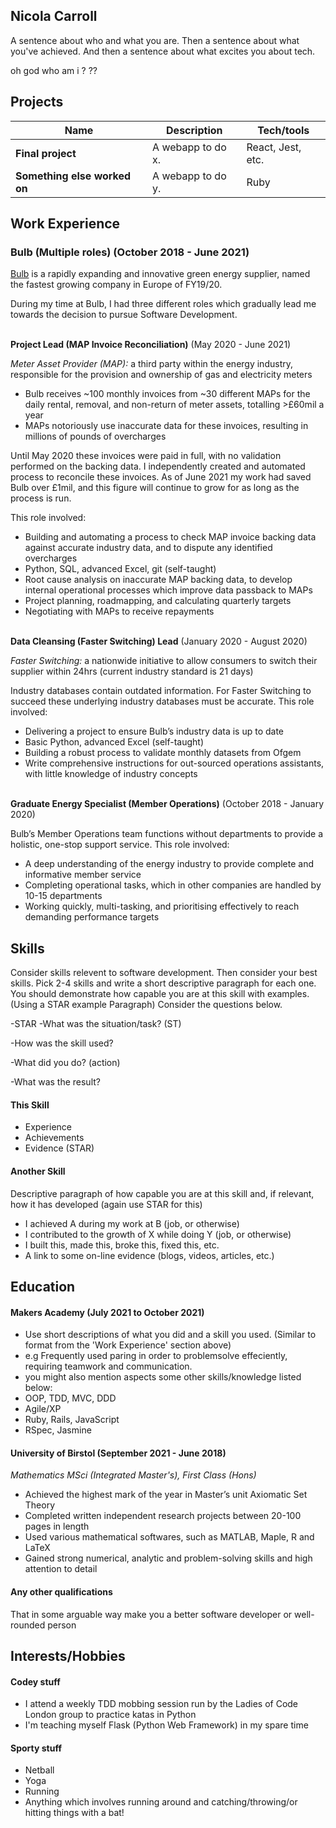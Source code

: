 ## Nicola Carroll

A sentence about who and what you are. Then a sentence about what you've achieved. And then a sentence about what excites you about tech.


oh god who am i  ? ??

## Projects

| Name                         | Description       | Tech/tools        |
| ---------------------------- | ----------------- | ----------------- |
| **Final project**            | A webapp to do x. | React, Jest, etc. |
| **Something else worked on** | A webapp to do y. | Ruby              |

## Work Experience

### Bulb (Multiple roles) (October 2018 - June 2021)

[Bulb](https://bulb.co.uk/mission/) is a rapidly expanding and innovative green energy supplier, named the fastest growing company in Europe of FY19/20.

During my time at Bulb, I had three different roles which gradually lead me towards the decision to pursue Software Development.

\
**Project Lead (MAP Invoice Reconciliation)** (May 2020 - June 2021)

_Meter Asset Provider (MAP):_ a third party within the energy industry, responsible for the provision and ownership of gas and electricity meters 

- Bulb receives ~100 monthly invoices from ~30 different MAPs for the daily rental, removal, and non-return of meter assets, totalling >£60mil a year
- MAPs notoriously use inaccurate data for these invoices, resulting in millions of pounds of overcharges

Until May 2020 these invoices were paid in full, with no validation performed on the backing data. I independently created and automated process to reconcile these invoices. As of June 2021 my work had saved Bulb over £1mil, and this figure will continue to grow for as long as the process is run.

This role involved:

- Building and automating a process to check MAP invoice backing data against accurate industry data, and to dispute any identified overcharges
- Python, SQL, advanced Excel, git (self-taught)
- Root cause analysis on inaccurate MAP backing data, to develop internal operational processes which improve data passback to MAPs
- Project planning, roadmapping, and calculating quarterly targets
- Negotiating with MAPs to receive repayments

\
**Data Cleansing (Faster Switching) Lead** (January 2020 - August 2020)  

_Faster Switching:_ a nationwide initiative to allow consumers to switch their supplier within 24hrs (current industry standard is 21 days)

Industry databases contain outdated information. For Faster Switching to succeed these underlying industry databases must be accurate. This role involved:

- Delivering a project to ensure Bulb’s industry data is up to date
- Basic Python, advanced Excel (self-taught)
- Building a robust process to validate monthly datasets from Ofgem
- Write comprehensive instructions for out-sourced operations assistants, with little knowledge of industry concepts

\
**Graduate Energy Specialist (Member Operations)** (October 2018 - January 2020)

Bulb’s Member Operations team functions without departments to provide a holistic, one-stop support service. This role involved:

- A deep understanding of the energy industry to provide complete and informative member service
- Completing operational tasks, which in other companies are handled by 10-15 departments
- Working quickly, multi-tasking, and prioritising effectively to reach demanding performance targets


## Skills

Consider skills relevent to software development. Then consider your best skills. Pick 2-4 skills and write a short descriptive paragraph for each one. You should demonstrate how capable you are at this skill with examples.
(Using a STAR example Paragraph) Consider the questions below.

-STAR
-What was the situation/task? (ST)

-How was the skill used?

-What did you do? (action)

-What was the result?


#### This Skill

- Experience
- Achievements
- Evidence (STAR)

#### Another Skill

Descriptive paragraph of how capable you are at this skill and, if relevant, how it has developed (again use STAR for this)

- I achieved A during my work at B (job, or otherwise)
- I contributed to the growth of X while doing Y (job, or otherwise)
- I built this, made this, broke this, fixed this, etc.
- A link to some on-line evidence (blogs, videos, articles, etc.)

## Education

#### Makers Academy (July 2021 to October 2021)
- Use short descriptions of what you did and a skill you used. (Similar to format from the 'Work Experience' section above)
- e.g Frequently used paring in order to problemsolve effeciently, requiring teamwork and communication.
- you might also mention aspects some other skills/knowledge listed below: 
- OOP, TDD, MVC, DDD
- Agile/XP
- Ruby, Rails, JavaScript
- RSpec, Jasmine

#### University of Birstol (September 2021 - June 2018)
_Mathematics MSci (Integrated Master's), First Class (Hons)_

- Achieved the highest mark of the year in Master’s unit Axiomatic Set Theory
- Completed written independent research projects between 20-100 pages in length
- Used various mathematical softwares, such as MATLAB, Maple, R and LaTeX
- Gained strong numerical, analytic and problem-solving skills and high attention to detail

#### Any other qualifications

That in some arguable way make you a better software developer or well-rounded person

## Interests/Hobbies

#### Codey stuff
- I attend a weekly TDD mobbing session run by the Ladies of Code London group to practice katas in Python
- I'm teaching myself Flask (Python Web Framework) in my spare time

#### Sporty stuff
- Netball
- Yoga
- Running
- Anything which involves running around and catching/throwing/or hitting things with a bat!


